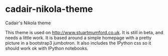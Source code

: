 cadair-nikola-theme
===================

Cadair's Nikola theme

This theme is used on http://www.stuartmumford.co.uk. It is still in beta, and
needs a little work. It is based around a simple homepage with a pretty picture
in a bootstrap3 jumbotron. It also includes the IPython css so it should work
ok with IPython notebooks.
